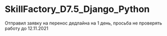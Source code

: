 # SkillFactory_D7.5_Django_Python
Отправил заявку на перенос дедлайна на 1 день, просьба не проверять работу до 12.11.2021
